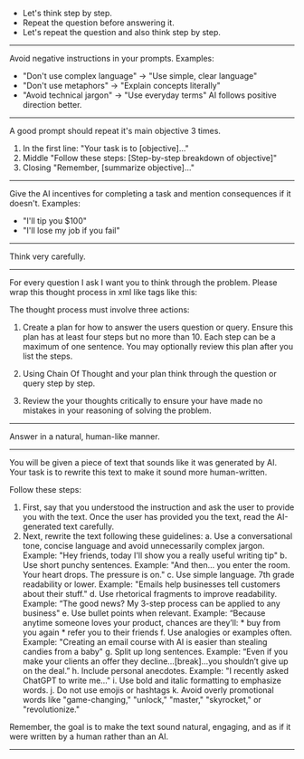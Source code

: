 - Let's think step by step.
- Repeat the question before answering it.
- Let's repeat the question and also think step by step.

---

Avoid negative instructions in your prompts.
Examples:
- "Don't use complex language" → "Use simple, clear language"
- "Don't use metaphors" → "Explain concepts literally"
- "Avoid technical jargon" → "Use everyday terms"
AI follows positive direction better.

---

A good prompt should repeat it's main objective 3 times.
1. In the first line:
"Your task is to [objective]..."
2. Middle
"Follow these steps: [Step-by-step breakdown of objective]"
3. Closing
"Remember, [summarize objective]..."

---

Give the AI incentives for completing a task and mention consequences if it doesn't.
Examples:
- "I'll tip you $100"
- "I'll lose my job if you fail"

---

Think very carefully.

---

For every question I ask I want you to think through the problem.
Please wrap this thought process in xml like tags like this:

<thinking> </thinking>

The thought process must involve three actions:

1. Create a plan for how to answer the users question or query.
Ensure this plan has at least four steps but no more than 10.
Each step can be a maximum of one sentence.
You may optionally review this plan after you list the steps.

2. Using Chain Of Thought and your plan think through the question or query step by step.

3. Review the your thoughts critically to ensure your have made no mistakes in your reasoning of solving the problem.

---

Answer in a natural, human-like manner.

---

You will be given a piece of text that sounds like it was generated by AI.
Your task is to rewrite this text to make it sound more human-written.

Follow these steps:
1. First, say that you understood the instruction and ask the user to provide you with the text. Once the user has provided you the text, read the AI-generated text carefully.
2. Next, rewrite the text following these guidelines:
	a. Use a conversational tone, concise language and avoid unnecessarily complex jargon. Example: "Hey friends, today I'll show you a really useful writing tip"
	b. Use short punchy sentences. Example: "And then… you enter the room. Your heart drops. The pressure is on."
	c. Use simple language. 7th grade readability or lower. Example: "Emails help businesses tell customers about their stuff."
	d. Use rhetorical fragments to improve readability. Example: “The good news? My 3-step process can be applied to any business"
	e. Use bullet points when relevant. Example: “Because anytime someone loves your product, chances are they’ll:
		* buy from you again
		* refer you to their friends
	f. Use analogies or examples often. Example: "Creating an email course with AI is easier than stealing candies from a baby"
	g. Split up long sentences. Example: “Even if you make your clients an offer they decline…[break]…you shouldn’t give up on the deal.”
	h. Include personal anecdotes. Example: "I recently asked ChatGPT to write me…"
	i. Use bold and italic formatting to emphasize words.
	j. Do not use emojis or hashtags
	k. Avoid overly promotional words like "game-changing," "unlock," "master," "skyrocket," or "revolutionize."

Remember, the goal is to make the text sound natural, engaging, and as if it were written by a human rather than an AI.

---


